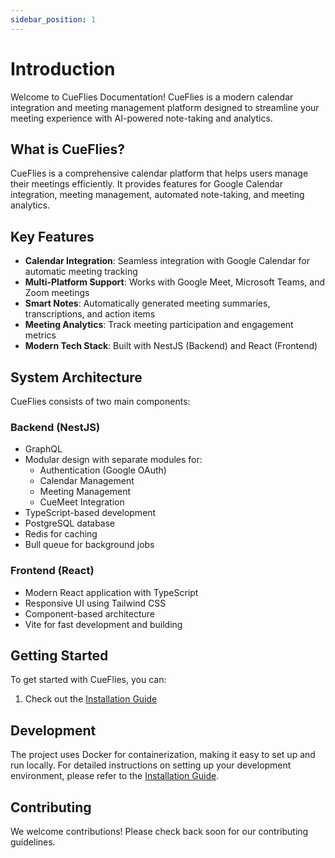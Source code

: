 ```yaml
---
sidebar_position: 1
---
```


# Introduction

Welcome to CueFlies Documentation! CueFlies is a modern calendar integration and meeting management platform designed to streamline your meeting experience with AI-powered note-taking and analytics.

## What is CueFlies?

CueFlies is a comprehensive calendar platform that helps users manage their meetings efficiently. It provides features for Google Calendar integration, meeting management, automated note-taking, and meeting analytics.

## Key Features

- **Calendar Integration**: Seamless integration with Google Calendar for automatic meeting tracking
- **Multi-Platform Support**: Works with Google Meet, Microsoft Teams, and Zoom meetings
- **Smart Notes**: Automatically generated meeting summaries, transcriptions, and action items
- **Meeting Analytics**: Track meeting participation and engagement metrics
- **Modern Tech Stack**: Built with NestJS (Backend) and React (Frontend)

## System Architecture

CueFlies consists of two main components:

### Backend (NestJS)
- GraphQL 
- Modular design with separate modules for:
  - Authentication (Google OAuth)
  - Calendar Management
  - Meeting Management
  - CueMeet Integration
- TypeScript-based development
- PostgreSQL database
- Redis for caching
- Bull queue for background jobs

### Frontend (React)
- Modern React application with TypeScript
- Responsive UI using Tailwind CSS
- Component-based architecture
- Vite for fast development and building

## Getting Started

To get started with CueFlies, you can:

1. Check out the [Installation Guide](./tutorial-basics/installation)

## Development

The project uses Docker for containerization, making it easy to set up and run locally. For detailed instructions on setting up your development environment, please refer to the [Installation Guide](./tutorial-basics/installation).

## Contributing

We welcome contributions! Please check back soon for our contributing guidelines.
